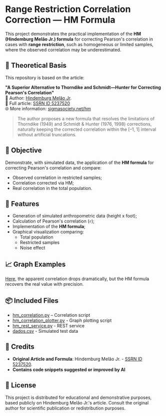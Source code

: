 # Range Restriction Correlation Correction — HM Formula

This project demonstrates the practical implementation of the **HM (Hindemburg Melão Jr.) formula** for correcting Pearson's correlation in cases with **range restriction**, such as homogeneous or limited samples, where the observed correlation may be underestimated.

## 📘 Theoretical Basis

This repository is based on the article:

**"A Superior Alternative to Thorndike and Schmidt—Hunter for Correcting Pearson's Correlation"**  
📄 Author: [Hindemburg Melão Jr](https://www.instagram.com/hindemburg.melao).  
🔗 Full article: [SSRN ID 5237520](https://ssrn.com/abstract=5237520)  
🌐 More information: [sigmasociety.net/hm](http://www.sigmasociety.net/hm)

> The author proposes a new formula that resolves the limitations of Thorndike (1949) and Schmidt & Hunter (1976, 1998) corrections, naturally keeping the corrected correlation within the [–1, 1] interval without artificial truncations.

## 🧠 Objective

Demonstrate, with simulated data, the application of the **HM formula** for correcting Pearson's correlation and compare:

- Observed correlation in restricted samples;
- Correlation corrected via HM;
- Real correlation in the total population.

## 🧪 Features

- Generation of simulated anthropometric data (height x foot);
- Calculation of Pearson's correlation (`r`);
- Implementation of the **HM formula**;
- Graphical visualization comparing:
  - Total population
  - Restricted samples
  - Noise effect

## 📈 Graph Examples

[Here](assets/README.md), the apparent correlation drops dramatically, but the HM formula recovers the real value with precision.

## 📦 Included Files

- [hm_correlation.py](core/hm_correlation.py) – Correlation script
- [hm_correlation_plotter.py](graphics/hm_correlation_plotter.py) - Graph plotting script
- [hm_rest_service.py](service/hm_rest_service.py) - REST service
- [dados.csv](assets/dados.csv) - Simulated test data

## 🧠 Credits

- **Original Article and Formula**: Hindemburg Melão Jr. - [SSRN ID 5237520](https://ssrn.com/abstract=5237520).  
- **Contains code snippets suggested or improved by AI**

## 📄 License

This project is distributed for educational and demonstrative purposes, based publicly on Hindemburg Melão Jr.'s article. Consult the original author for scientific publication or redistribution purposes.